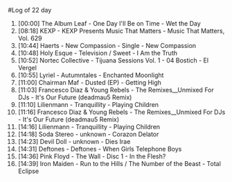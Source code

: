 #Log of 22 day

1. [00:00] The Album Leaf - One Day I'll Be on Time - Wet the Day
1. [08:18] KEXP - KEXP Presents Music That Matters - Music That Matters, Vol. 629
1. [10:44] Haerts - New Compassion - Single - New Compassion
1. [10:48] Holy Esque - Television / Sweet - I Am the Truth
1. [10:52] Nortec Collective - Tijuana Sessions Vol. 1 - 04 Bostich - El Vergel
1. [10:55] Lyriel - Autumntales - Enchanted Moonlight
1. [11:00] Chairman Maf - Dusted (EP) - Getting High
1. [11:03] Francesco Diaz & Young Rebels - The Remixes__Unmixed For DJs - It's Our Future (deadmau5 Remix)
1. [11:10] Lilienmann - Tranquillity - Playing Children
1. [11:16] Francesco Diaz & Young Rebels - The Remixes__Unmixed For DJs - It's Our Future (deadmau5 Remix)
1. [14:16] Lilienmann - Tranquillity - Playing Children
1. [14:18] Soda Stereo - unknown - Corazon Delator
1. [14:23] Devil Doll - unknown - Dies Irae
1. [14:31] Deftones - Deftones - When Girls Telephone Boys
1. [14:36] Pink Floyd - The Wall - Disc 1 - In the Flesh?
1. [14:39] Iron Maiden - Run to the Hills / The Number of the Beast - Total Eclipse

